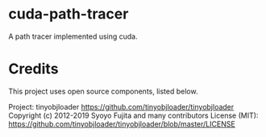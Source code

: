 # cuda-path-tracer
A path tracer implemented using cuda.

# Credits
This project uses open source components, listed below.

Project: tinyobjloader https://github.com/tinyobjloader/tinyobjloader
Copyright (c) 2012-2019 Syoyo Fujita and many contributors
License (MIT): https://github.com/tinyobjloader/tinyobjloader/blob/master/LICENSE
